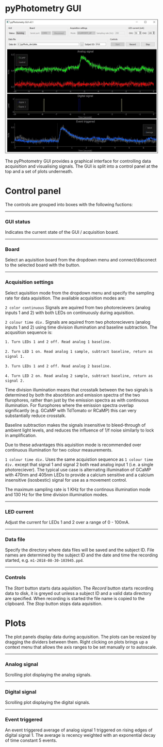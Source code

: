 # pyPhotometry GUI

![pyPhotometry GUI](../media/pyPhotometry_GUI.jpg)

The pyPhotometry GUI provides a graphical interface for controlling data acquisition and visualising signals.  The GUI is split into a control panel at the top and a set of plots underneath.

# Control panel

The controls are grouped into boxes with the following fuctions:

---

### GUI status

Indicates the current state of the GUI / acquisition board.

---

### Board

Select an aquisition board from the dropdown menu and connect/disconect to the selected board with the button.

---

### Acquisition settings

Select aquisition mode from the dropdown menu and specify the sampling rate for data aquisition.  The available acquisition modes are:

`2 color continuous` Signals are aquired from two photorecievers (analog inputs 1 and 2) with both LEDs on continuously during aquisition.

`2 colour time div.` Signals are aquired from two photorecievers (analog inputs 1 and 2) using time division illumination and baseline subtraction. The acqusition sequence is:

```
1. Turn LEDs 1 and 2 off. Read analog 1 baseline.

2. Turn LED 1 on. Read analog 1 sample, subtract baseline, return as signal 1.

3. Turn LEDs 1 and 2 off. Read analog 2 baseline.
  
4. Turn LED 2 on. Read analog 2 sample, subtract baseline, return as signal 2.
```

Time division illumination means that crosstalk between the two signals is determined by both the absorbtion and emission spectra of the two flurophores, rather than just by the emission spectra as with continuous illumination.  For flurophores where the emission spectra overlap significantly (e.g. GCaMP with TdTomato or RCaMP) this can very substantially reduce crosstalk.  

Baseline subtraction makes the signals insensitive to bleed-through of ambient light levels, and reduces the influence of 1/f noise similarly to lock in amplification.

Due to these advantages this aquisition mode is recommended over continuous illumination for two colour measurements.

`1 colour time div.` Uses the same acquistion sequence as `1 colour time div.` except that signal 1 and signal 2 both read analog input 1 (i.e. a single photoreciever).  The typical use case is alternating illumination of GCaMP with 470nm and 405nm LEDs to provide a calcium sensitive and a calcium insensitive (isosbestic) signal for use as a movement control. 

The maximum sampling rate is 1 KHz for the continous illumination mode and 130 Hz for the time division illumination modes.

---

### LED current

Adjust the current for LEDs 1 and 2 over a range of 0 - 100mA.

---

### Data file

Specify the directory where data files will be saved and the subject ID.  File names are determined by the subject ID and the date and time the recording started, e.g. `m1-2018-08-30-103945.ppd`.

---

### Controls

The *Start* button starts data aquisition.  The *Record* button starts recording data to disk, it is greyed out unless a subject ID and a valid data directory are specified.  When recording is started the file name is copied to the clipboard. The *Stop* button stops data aquisition. 


# Plots

The plot panels display data during acquisition.  The plots can be resized by dragging the dividers between them.  Right clicking on plots brings up a context menu that allows the axis ranges to be set manually or to autoscale.

---

### Analog signal

Scrolling plot displaying the analog signals.

---

### Digital signal

Scrolling plot displaying the digital signals.

---

### Event triggered

An event triggered average of analog signal 1 triggered on rising edges of digital signal 1. The average is recency weighted with an exponential decay of time constant 5 events.